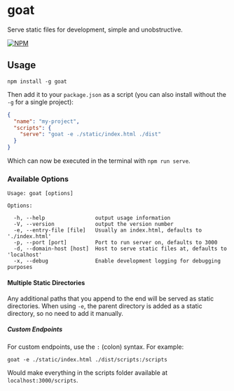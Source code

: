 goat
====

Serve static files for development, simple and unobstructive.

[![NPM][npm-badge]][npm-badge-link]

## Usage

```no-highlight
npm install -g goat
```

Then add it to your `package.json` as a script (you can also install without the `-g` for a single project):

```json
{
  "name": "my-project",
  "scripts": {
    "serve": "goat -e ./static/index.html ./dist"
  }
}
```

Which can now be executed in the terminal with `npm run serve`.

### Available Options

```no-highlight
Usage: goat [options]

Options:

  -h, --help                output usage information
  -V, --version             output the version number
  -e, --entry-file [file]   Usually an index.html, defaults to './index.html'
  -p, --port [port]         Port to run server on, defaults to 3000
  -d, --domain-host [host]  Host to serve static files at, defaults to 'localhost'
  -x, --debug               Enable development logging for debugging purposes
```

#### Multiple Static Directories

Any additional paths that you append to the end will be served as static directories.
When using `-e`, the parent directory is added as a static directory, so no need to add
it manually.

##### Custom Endpoints

For custom endpoints, use the `:` (colon) syntax. For example:

```no-highlight
goat -e ./static/index.html ./dist/scripts:/scripts
```

Would make everything in the scripts folder available at `localhost:3000/scripts`.

[npm-badge]: https://nodei.co/npm/goat.svg?stars=true
[npm-badge-link]: https://nodei.co/npm/goat/
